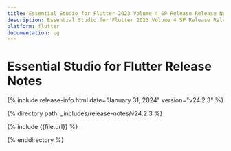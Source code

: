```yaml
---
title: Essential Studio for Flutter 2023 Volume 4 SP Release Release Notes  
description: Essential Studio for Flutter 2023 Volume 4 SP Release Release Notes  
platform: flutter
documentation: ug
---
```


# Essential Studio for Flutter  Release Notes  

{% include release-info.html date="January 31, 2024"  version="v24.2.3" %} 

{% directory path: _includes/release-notes/v24.2.3 %}

{% include {{file.url}} %}

{% enddirectory %}